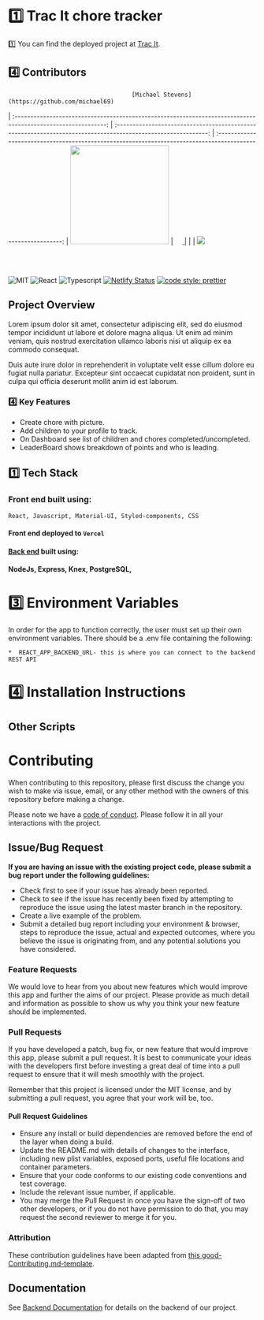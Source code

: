 # 1️⃣ Trac It chore tracker

1️⃣ You can find the deployed project at [Trac It]().

## 4️⃣ Contributors

                                       [Michael Stevens](https://github.com/michael69)                                        
| :-----------------------------------------------------------------------------------------------------------: | :-----------------------------------------------------------------------------------------------------------: | :-----------------------------------------------------------------------------------------------------------: 
|                      [<img src="https://avatars3.githubusercontent.com/u/55719369?s=460&u=7202b33f344277027d10f5904f1b5611f07f19b7&v=4" width = "200" />](https://github.com/michael69)                       |                 [<img src="https://github.com/favicon.ico" width="15"> ](https://github.com/michael69)                 |                         |
| [ <img src=https://www.linkedin.com/in/michael-stevens-dev/> ](https://www.linkedin.com/in/michael-stevens-dev) 

<br>
<br>

![MIT](https://img.shields.io/packagist/l/doctrine/orm.svg)
![React](https://img.shields.io/badge/react-v16.7.0--alpha.2-blue.svg)
![Typescript](https://img.shields.io/npm/types/typescript.svg?style=flat)
[![Netlify Status](https://api.netlify.com/api/v1/badges/b5c4db1c-b10d-42c3-b157-3746edd9e81d/deploy-status)]()
[![code style: prettier](https://img.shields.io/badge/code_style-prettier-ff69b4.svg?style=flat-square)](https://github.com/prettier/prettier)

## Project Overview



Lorem ipsum dolor sit amet, consectetur adipiscing elit, sed do eiusmod tempor incididunt ut labore et dolore magna aliqua. Ut enim ad minim veniam, quis nostrud exercitation ullamco laboris nisi ut aliquip ex ea commodo consequat.

Duis aute irure dolor in reprehenderit in voluptate velit esse cillum dolore eu fugiat nulla pariatur. Excepteur sint occaecat cupidatat non proident, sunt in culpa qui officia deserunt mollit anim id est laborum.


### 4️⃣ Key Features

-    Create chore with picture.
-    Add children to your profile to track.
-    On Dashboard see list of children and chores completed/uncompleted.
-    LeaderBoard shows breakdown of points and who is leading.

## 1️⃣ Tech Stack

### Front end built using:
    React, Javascript, Material-UI, Styled-components, CSS

#### Front end deployed to `Vercel`

#### [Back end]() built using:

#### NodeJs, Express, Knex, PostgreSQL,



# 3️⃣ Environment Variables

In order for the app to function correctly, the user must set up their own environment variables. There should be a .env file containing the following:

    *  REACT_APP_BACKEND_URL- this is where you can connect to the backend REST API

                             
<!-- # 4️⃣ Testing -->


# 4️⃣ Installation Instructions



## Other Scripts

# Contributing

When contributing to this repository, please first discuss the change you wish to make via issue, email, or any other method with the owners of this repository before making a change.

Please note we have a [code of conduct](./CODE_OF_CONDUCT.md). Please follow it in all your interactions with the project.

## Issue/Bug Request
   
 **If you are having an issue with the existing project code, please submit a bug report under the following guidelines:**
 - Check first to see if your issue has already been reported.
 - Check to see if the issue has recently been fixed by attempting to reproduce the issue using the latest master branch in the repository.
 - Create a live example of the problem.
 - Submit a detailed bug report including your environment & browser, steps to reproduce the issue, actual and expected outcomes,  where you believe the issue is originating from, and any potential solutions you have considered.

### Feature Requests

We would love to hear from you about new features which would improve this app and further the aims of our project. Please provide as much detail and information as possible to show us why you think your new feature should be implemented.

### Pull Requests

If you have developed a patch, bug fix, or new feature that would improve this app, please submit a pull request. It is best to communicate your ideas with the developers first before investing a great deal of time into a pull request to ensure that it will mesh smoothly with the project.

Remember that this project is licensed under the MIT license, and by submitting a pull request, you agree that your work will be, too.

#### Pull Request Guidelines

- Ensure any install or build dependencies are removed before the end of the layer when doing a build.
- Update the README.md with details of changes to the interface, including new plist variables, exposed ports, useful file locations and container parameters.
- Ensure that your code conforms to our existing code conventions and test coverage.
- Include the relevant issue number, if applicable.
- You may merge the Pull Request in once you have the sign-off of two other developers, or if you do not have permission to do that, you may request the second reviewer to merge it for you.

### Attribution

These contribution guidelines have been adapted from [this good-Contributing.md-template](https://gist.github.com/PurpleBooth/b24679402957c63ec426).

## Documentation

See [Backend Documentation]() for details on the backend of our project.



